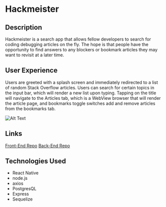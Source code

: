 # Hackmeister

## Description
Hackmeister is a search app that allows fellow developers to search for coding debugging articles on the fly. The hope is that 
people have the opportunity to find answers to any blockers or bookmark articles they may want to revisit at a later time.

## User Experience
Users are greeted with a splash screen and immediately redirected to a list of random Stack Overflow articles. Users can
search for certain topics in the input bar, which will render a new list upon typing. Tapping on the title will navigate to the
Articles tab, which is a WebView browser that will render the article page, and bookmarks toggle switches add and remove articles from the
bookmarks tab.

![Alt Text](https://media.giphy.com/media/lq9fI5lDsigBho2Xap/giphy.gif)

## Links
[Front-End Repo](https://github.com/jkim3360/hackmeister)
[Back-End Repo](https://github.com/jkim3360/hackmeister-server)


## Technologies Used
  * React Native
  * node.js
  * axios
  * PostgresQL
  * Express
  * Sequelize
